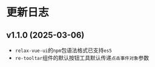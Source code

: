 # 更新日志

## v1.1.0 (2025-03-06)

- `relax-vue-ui`的`npm`包语法格式已支持`es5`
- `re-tooltar`组件的默认按钮工具默认传递`点击事件对象`参数
